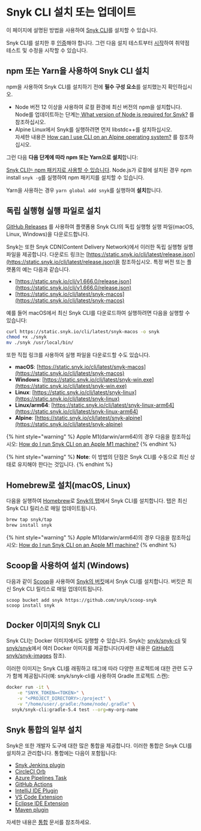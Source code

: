 # Snyk CLI 설치 또는 업데이트

이 페이지에 설명된 방법을 사용하여 [Snyk CLI](./)를 설치할 수 있습니다.

Snyk CLI를 설치한 후 [인증](cli-command/undefined.md)해야 합니다. 그런 다음 설치 테스트부터 [시작](cli.md)하여 취약점 테스트 및 수정을 시작할 수 있습니다.

## npm 또는 Yarn을 사용하여 Snyk CLI 설치

npm을 사용하여 Snyk CLI를 설치하기 전에 **필수 구성 요소**를 설치했는지 확인하십시오.

* Node 버전 12 이상을 사용하여 로컬 환경에 최신 버전의 npm을 설치합니다.\
  Node를 업데이트하는 단계는[ What version of Node is required for Snyk?](https://support.snyk.io/hc/en-us/articles/360004183317-What-version-of-Node-is-required-for-Snyk-) 를 참조하십시오.
* Alpine Linux에서 Snyk를 실행하려면 먼저 libstdc++를 설치하십시오.\
  자세한 내용은 [How can I use CLI on an Alpine operating system?](https://support.snyk.io/hc/en-us/articles/360001929038) 를 참조하십시오.

그런 다음 **다음 단계에 따라 npm 또는 Yarn으로 설치**합니다:

[Snyk CLI는 npm 패키지로 사용할 수 있습니다](https://www.npmjs.com/package/snyk). Node.js가 로컬에 설치된 경우 npm install `snyk -g`를 실행하여 npm 패키지를 설치할 수 있습니다.

Yarn을 사용하는 경우 `yarn global add snyk`를 실행하여 **설치**합니다.

## 독립 실행형 실행 파일로 설치

[GitHub Releases](https://github.com/snyk/snyk/releases) 를 사용하여 플랫폼용 Snyk CLI의 독립 실행형 실행 파일(macOS, Linux, Windows)을 다운로드합니다.

Snyk는 또한 Snyk CDN(Content Delivery Network)에서 이러한 독립 실행형 실행 파일을 제공합니다. 다운로드 링크는 [https://static.snyk.io/cli/latest/release.json](https://static.snyk.io/cli/latest/release.json)을 참조하십시오. 특정 버전 또는 플랫폼의 예는 다음과 같습니다.

* [https://static.snyk.io/cli/v1.666.0/release.json](https://static.snyk.io/cli/v1.666.0/release.json)
* [https://static.snyk.io/cli/latest/snyk-macos](https://static.snyk.io/cli/latest/snyk-macos)

예를 들어 macOS에서 최신 Snyk CLI를 다운로드하여 실행하려면 다음을 실행할 수 있습니다:

```bash
curl https://static.snyk.io/cli/latest/snyk-macos -o snyk
chmod +x ./snyk
mv ./snyk /usr/local/bin/
```

또한 직접 링크를 사용하여 실행 파일을 다운로드할 수도 있습니다.

* **macOS**: [https://static.snyk.io/cli/latest/snyk-macos](https://static.snyk.io/cli/latest/snyk-macos)
* **Windows**: [https://static.snyk.io/cli/latest/snyk-win.exe](https://static.snyk.io/cli/latest/snyk-win.exe)
* **Linux**: [https://static.snyk.io/cli/latest/snyk-linux](https://static.snyk.io/cli/latest/snyk-linux)
* **Linux/arm64**: [https://static.snyk.io/cli/latest/snyk-linux-arm64](https://static.snyk.io/cli/latest/snyk-linux-arm64)
* **Alpine**: [https://static.snyk.io/cli/latest/snyk-alpine](https://static.snyk.io/cli/latest/snyk-alpine)

{% hint style="warning" %}
Apple M1(darwin/arm64)의 경우 다음을 참조하십시오: [How do I run Snyk CLI on an Apple M1 machine?](https://support.snyk.io/hc/en-us/articles/5022278090397)
{% endhint %}

{% hint style="warning" %}
**Note**: 이 방법의 단점은 Snyk CLI를 수동으로 최신 상태로 유지해야 한다는 것입니다.
{% endhint %}

## Homebrew로 설치(macOS, Linux)

다음을 실행하여 [Homebrew](https://brew.sh/)로 [Snyk의 탭](https://github.com/snyk/homebrew-tap)에서 Snyk CLI를 설치합니다. 탭은 최신 Snyk CLI 릴리스로 매일 업데이트됩니다.

```bash
brew tap snyk/tap
brew install snyk
```

{% hint style="warning" %}
Apple M1(darwin/arm64)의 경우 다음을 참조하십시오: [How do I run Snyk CLI on an Apple M1 machine?](https://support.snyk.io/hc/en-us/articles/5022278090397)
{% endhint %}

## Scoop을 사용하여 설치 (Windows)

다음과 같이 [Scoop](https://scoop.sh/)을 사용하여 [Snyk의 버킷](https://github.com/snyk/scoop-snyk)에서 Snyk CLI를 설치합니다. 버킷은 최신 Snyk CLI 릴리스로 매일 업데이트됩니다.

```
scoop bucket add snyk https://github.com/snyk/scoop-snyk
scoop install snyk
```

## Docker 이미지의 Snyk CLI

Snyk CLI는 Docker 이미지에서도 실행할 수 있습니다. Snyk는 [snyk/snyk-cli](https://hub.docker.com/r/snyk/snyk-cli) 및 [snyk/snyk](https://hub.docker.com/r/snyk/snyk)에서 여러 Docker 이미지를 제공합니다(자세한 내용은 [GitHub의 snyk/snyk-images](https://github.com/snyk/snyk-images) 참조).

이러한 이미지는 Snyk CLI를 래핑하고 태그에 따라 다양한 프로젝트에 대한 관련 도구가 함께 제공됩니다(예: snyk/snyk-cli를 사용하여 Gradle 프로젝트 스캔):

```bash
docker run -it \
    -e "SNYK_TOKEN=<TOKEN>" \
    -v "<PROJECT_DIRECTORY>:/project" \
    -v "/home/user/.gradle:/home/node/.gradle" \
  snyk/snyk-cli:gradle-5.4 test --org=my-org-name
```

## Snyk 통합의 일부 설치

Snyk은 또한 개발자 도구에 대한 많은 통합을 제공합니다. 이러한 통합은 Snyk CLI를 설치하고 관리합니다. 통합에는 다음이 포함됩니다:

* [Snyk Jenkins plugin](https://github.com/jenkinsci/snyk-security-scanner-plugin)
* [CircleCI Orb](https://github.com/snyk/snyk-orb)
* [Azure Pipelines Task](https://github.com/snyk/snyk-azure-pipelines-task)
* [GitHub Actions](https://github.com/snyk/actions)
* [IntelliJ IDE Plugin](https://github.com/snyk/snyk-intellij-plugin)
* [VS Code Extension](https://marketplace.visualstudio.com/items?itemName=snyk-security.snyk-vulnerability-scanner)
* [Eclipse IDE Extension](https://github.com/snyk/snyk-eclipse-plugin)
* [Maven plugin](https://github.com/snyk/snyk-maven-plugin)

자세한 내용은 [통합](../integrations/) 문서를 참조하세요.
